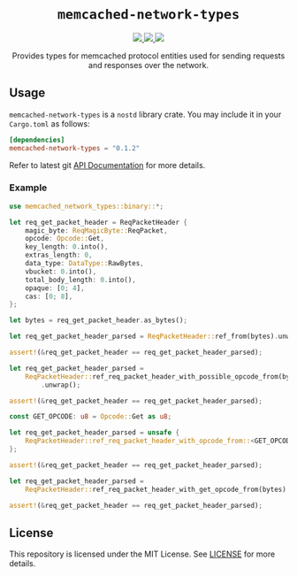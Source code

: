 <p align="center">
<h1 align="center"><code>memcached-network-types</code></h1>
</p>

<p align="center">
  <a href="https://github.com/arindas/memcached-network-types/actions/workflows/rust-ci.yml">
    <img src="https://github.com/arindas/memcached-network-types/actions/workflows/rust-ci.yml/badge.svg">
  </a>
  <a href="https://crates.io/crates/memcached-network-types">
  <img src="https://img.shields.io/crates/v/memcached-network-types" />
  </a>
  <a href="https://github.com/arindas/memcached-network-types/actions/workflows/rustdoc.yml">
    <img src="https://github.com/arindas/memcached-network-types/actions/workflows/rustdoc.yml/badge.svg">
  </a>
</p>

<p align="center">
Provides types for memcached protocol entities used for sending requests and responses over the network.
</p>

## Usage

`memcached-network-types` is a `nostd` library crate. You may include it in your `Cargo.toml` as follows:

```toml
[dependencies]
memcached-network-types = "0.1.2"
```

Refer to latest git [API Documentation](https://arindas.github.io/memcached-network-types/docs/memcached_network_types/)
for more details.

### Example

```rust
use memcached_network_types::binary::*;

let req_get_packet_header = ReqPacketHeader {
    magic_byte: ReqMagicByte::ReqPacket,
    opcode: Opcode::Get,
    key_length: 0.into(),
    extras_length: 0,
    data_type: DataType::RawBytes,
    vbucket: 0.into(),
    total_body_length: 0.into(),
    opaque: [0; 4],
    cas: [0; 8],
};

let bytes = req_get_packet_header.as_bytes();

let req_get_packet_header_parsed = ReqPacketHeader::ref_from(bytes).unwrap();

assert!(&req_get_packet_header == req_get_packet_header_parsed);

let req_get_packet_header_parsed =
    ReqPacketHeader::ref_req_packet_header_with_possible_opcode_from(bytes, &[Opcode::Get])
        .unwrap();

assert!(&req_get_packet_header == req_get_packet_header_parsed);

const GET_OPCODE: u8 = Opcode::Get as u8;

let req_get_packet_header_parsed = unsafe {
    ReqPacketHeader::ref_req_packet_header_with_opcode_from::<GET_OPCODE>(bytes).unwrap()
};

assert!(&req_get_packet_header == req_get_packet_header_parsed);

let req_get_packet_header_parsed =
    ReqPacketHeader::ref_req_packet_header_with_get_opcode_from(bytes).unwrap();

assert!(&req_get_packet_header == req_get_packet_header_parsed);
```

## License

This repository is licensed under the MIT License. See
[LICENSE](https://raw.githubusercontent.com/arindas/memcached-network-types/main/LICENSE) for more details.
